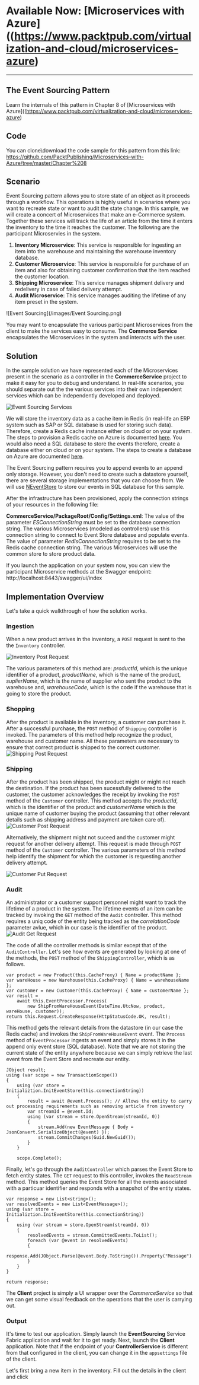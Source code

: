 # Available Now: [Microservices with Azure]((https://www.packtpub.com/virtualization-and-cloud/microservices-azure)
---

## The Event Sourcing Pattern
Learn the internals of this pattern in Chapter 8 of [Microservices with Azure]((https://www.packtpub.com/virtualization-and-cloud/microservices-azure)

## Code
You can clone\download the code sample for this pattern from this link: https://github.com/PacktPublishing/Microservices-with-Azure/tree/master/Chapter%208

## Scenario
Event Sourcing pattern allows you to store state of an object as it proceeds through a workflow. This operations is highly useful in scenarios where you want to recreate state or want to audit the state change. In this sample, we will create a concert of Microservices that make an e-Commerce system. Together these services will track the life of an article from the time it enters the inventory to the time it reaches the customer. The following are the participant Microservies in the system.

1. **Inventory Microservice**: This service is responsible for ingesting an item into the warehouse and maintaining the warehouse inventory database.
2. **Customer Microservice**: This service is responsible for purchase of an item and also for obtaining customer confirmation that the item reached the customer location.
3. **Shipping Microservice**: This service manages shipment delivery and redelivery in case of failed delivery attempt.
4. **Audit Microservice**: This service manages auditing the lifetime of any item preset in the system.

![Event Sourcing](/images/Event Sourcing.png)

You may want to encapsulate the various participant Microservices from the client to make the services easy to consume. The **Commerce Service** encapsulates the Microservices in the system and interacts with the user. 

## Solution

In the sample solution we have represented each of the Microservices present in the scenario as a controller in the **CommerceService** project to make it easy for you to debug and understand. In real-life scenarios, you should separate out the the various services into their own independent services which can be independently developed and deployed.

![Event Sourcing Services](/images/EventSourcingServices.png)

We will store the inventory data as a cache item in Redis (in real-life an ERP system such as SAP or SQL database is used for storing such data). Therefore, create a Redis cache instance either on cloud or on your system. The steps to provision a Redis cache on Azure is documented [here](https://docs.microsoft.com/en-us/azure/redis-cache/cache-dotnet-how-to-use-azure-redis-cache). You would also need a SQL database to store the events therefore, create a database either on cloud or on your system. The steps to create a database on Azure are documented [here](https://docs.microsoft.com/en-us/azure/sql-database/sql-database-get-started-portal).

The Event Sourcing pattern requires you to append events to an append only storage. However, you don't need to create such a datastore yourself, there are several storage implementations that you can choose from. We will use [NEventStore](http://neventstore.org/) to store our events in SQL database for this sample.

After the infrastructure has been provisioned, apply the connection strings of your resources in the following file:

**CommerceService/PackageRoot/Config/Settings.xml**: The value of the parameter *ESConnectionString* must be set to the database connection string. The various Microservices (modeled as controllers) use this connection string to connect to Event Store database and populate events. The value of parameter *RedisConnectionString* requires to be set to the Redis cache connection string. The various Microservices will use the common store to store product data.

If you launch the application on your system now, you can view the participant Microservice methods at the Swagger endpoint: http://localhost:8443/swagger/ui/index

## Implementation Overview
Let's take a quick walkthrough of how the solution works.

### Ingestion
When a new product arrives in the inventory, a `POST` request is sent to the the `Inventory` controller.

![Inventory Post Request](/images/InventoryPostRequest.png)

The various parameters of this method are: *productId*, which is the unique identifier of a product, *productName*, which is the name of the product, *suplierName*, which is the name of supplier who sent the product to the warehouse and, *warehouseCode*, which is the code if the warehouse that is going to store the product.

### Shopping
After the product is available in the inventory, a customer can purchase it. After a successful purchase, the `POST` method of `Shipping` controller is invoked. The parameters of this method help recognize the product, warehouse and customer name. All these parameters are necessary to ensure that correct product is shipped to the correct customer.
![Shipping Post Request](/images/ShippingPostRequest.png)

### Shipping
After the product has been shipped, the product might or might not reach the destination. If the product has been sucessfully delivered to the customer, the customer acknowledges the receipt by invoking the `POST` method of the `Customer` controller. This method accepts the *productId*, which is the identifier of the product and *customerName* which is the unique name of customer buying the product (assuming that other relevant details such as shipping address and payment are taken care of).
![Customer Post Request](/images/CustomerPostRequest.png)

Alternatively, the shipment might not suceed and the customer might request for another delivery attempt. This request is made through `POST` method of the `Customer` controller. The various parameters of this method help identify the shipment for which the customer is requesting another delivery attempt.

![Customer Put Request](/images/CustomerPutRequest.png)

### Audit
An administrator or a customer support personnel might want to track the lifetime of a product in the system. The lifetime events of an item can be tracked by invoking the `GET` method of the `Audit` controller. This method requires a uniq code of the entity being tracked as the *correlationCode* parameter avlue, which in our case is the identifier of the product.
![Audit Get Request](/images/AuditGetRequest.png)

The code of all the controller methods is similar except that of the `AuditController`. Let's see how events are generated by looking at one of the methods, the `POST` method of the `ShippingController`, which is as follows. 

```
var product = new Product(this.CacheProxy) { Name = productName };
var wareHouse = new Warehouse(this.CacheProxy) { Name = warehouseName };
var customer = new Customer(this.CacheProxy) { Name = customerName };
var result =
    await this.EventProcessor.Process(
        new ShipFromWareHouseEvent(DateTime.UtcNow, product, wareHouse, customer));
return this.Request.CreateResponse(HttpStatusCode.OK, result);
```
This method gets the relevant details from the datastore (in our case the Redis cache) and invokes the `ShipFromWareHouseEvent` event. The `Process` method of `EventProcessor` ingests an event and simply stores it in the append only event store (SQL database). Note that we are not storing the current state of the entity anywhere because we can simply retrieve the last event from the Event Store and recreate our entity.

```
JObject result;
using (var scope = new TransactionScope())
{
    using (var store = Initializtion.InitEventStore(this.connectionString))
    {
        result = await @event.Process(); // Allows the entity to carry out processing requirements such as removing article from inventory
        var streamId = @event.Id;
        using (var stream = store.OpenStream(streamId, 0))
        {
            stream.Add(new EventMessage { Body = JsonConvert.SerializeObject(@event) });
            stream.CommitChanges(Guid.NewGuid());
        }
    }

    scope.Complete();
```

Finally, let's go through the `AuditController` which parses the Event Store to fetch entity states. The `GET` request to this controller, invokes the `ReadStream` method. This method queries the Event Store for all the events associated with a particuar identifier and responds with a snapshot of the entity states.

```
var response = new List<string>();
var resolvedEvents = new List<EventMessage>();
using (var store = Initializtion.InitEventStore(this.connectionString))
{
    using (var stream = store.OpenStream(streamId, 0))
    {
        resolvedEvents = stream.CommittedEvents.ToList();
        foreach (var @event in resolvedEvents)
        {
            response.Add(JObject.Parse(@event.Body.ToString()).Property("Message").Value.ToString());
        }
    }
}

return response;
```
The **Client** project is simply a UI wrapper over the *CommerceService* so that we can get some visual feedback on the operations that the user is carrying out.

### Output
It's time to test our application. Simply launch the **EventSourcing** Service Fabric application and wait for it to get ready. Next, launch the **Client** application. Note that if the endpoint of your **ControllerService** is different from that configured in the client, you can change it in the `appsettings` file of the client.

Let's first bring a new item in the inventory. Fill out the details in the client and click 